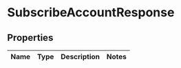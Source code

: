 
# SubscribeAccountResponse

## Properties
Name | Type | Description | Notes
------------ | ------------- | ------------- | -------------



